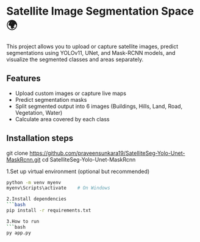 
# Satellite Image Segmentation Space 🌍

This project allows you to upload or capture satellite images, predict segmentations using YOLOv11, UNet, and Mask-RCNN models, and visualize the segmented classes and areas separately.

## Features

- Upload custom images or capture live maps
- Predict segmentation masks
- Split segmented output into 6 images (Buildings, Hills, Land, Road, Vegetation, Water)
- Calculate area covered by each class

## Installation steps

git clone https://github.com/praveensunkara19/SatelliteSeg-Yolo-Unet-MaskRcnn.git
cd SatelliteSeg-Yolo-Unet-MaskRcnn

1.Set up virtual environment (optional but recommended)
```bash
python -m venv myenv
myenv\Scripts\activate    # On Windows

2.Install dependencies
```bash
pip install -r requirements.txt

3.How to run
```bash
py app.py
